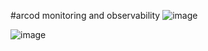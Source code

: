 #arcod monitoring and observability
![image](https://github.com/user-attachments/assets/5eaa5541-b8f0-4797-9fe2-3547956b0db9)

![image](https://github.com/user-attachments/assets/c103da95-3dc5-40fa-a792-ee75839c4aad)


